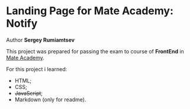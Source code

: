 # Landing Page for Mate Academy: Notify

Author **Sergey Rumiamtsev**

This project was prepared for passing the exam to course of **FrontEnd** in [Mate Academy](https://mate.academy/ "School that will teach you and help you to find your job").

For this project i learned: 
* HTML;
* CSS;
* ~~JavaScript~~;
* Markdown (only for readme).

